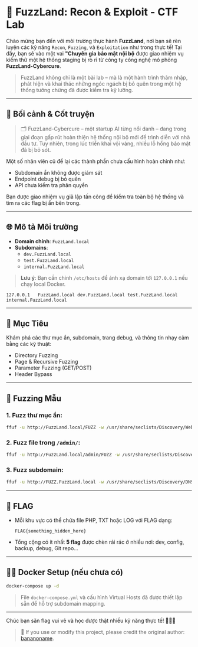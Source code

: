 ﻿# 🧪 FuzzLand: Recon & Exploit - CTF Lab

Chào mừng bạn đến với môi trường thực hành **FuzzLand**, nơi bạn sẽ rèn luyện các kỹ năng `Recon`, `Fuzzing`, và `Exploitation` như trong thực tế!
Tại đây, bạn sẽ vào một vai **"Chuyên gia bảo mật nội bộ** được giao nhiệm vụ kiểm thử một hệ thống staging bị rò rỉ từ công ty công nghệ mô phỏng **FuzzLand-Cybercure**.

> FuzzLand không chỉ là một bài lab – mà là một hành trình thâm nhập, phát hiện và khai thác những ngóc ngách bị bỏ quên trong một hệ thống tưởng chừng đã được kiểm tra kỹ lưỡng.
---
## 🧠 Bối cảnh & Cốt truyện

> 🗂️ FuzzLand-Cybercure – một startup AI từng nổi danh – đang trong giai đoạn gấp rút hoàn thiện hệ thống nội bộ mới để trình diễn với nhà đầu tư. Tuy nhiên, trong lúc triển khai vội vàng, nhiều lỗ hổng bảo mật đã bị bỏ sót.

Một số nhân viên cũ để lại các thành phần chưa cấu hình hoàn chỉnh như:
- Subdomain ẩn không được giám sát
- Endpoint debug bị bỏ quên
- API chưa kiểm tra phân quyền

Bạn được giao nhiệm vụ giả lập tấn công để kiểm tra toàn bộ hệ thống và tìm ra các flag bị ẩn bên trong.

---

## 🌐 Mô tả Môi trường

- **Domain chính**: `FuzzLand.local`
- **Subdomains**: 
  - `dev.FuzzLand.local`
  - `test.FuzzLand.local`
  - `internal.FuzzLand.local`

> **Lưu ý**: Bạn cần chỉnh `/etc/hosts` để ánh xạ domain tới `127.0.0.1` nếu chạy local Docker.

```
127.0.0.1   FuzzLand.local dev.FuzzLand.local test.FuzzLand.local internal.FuzzLand.local
```

---

## 🎯 Mục Tiêu

Khám phá các thư mục ẩn, subdomain, trang debug, và thông tin nhạy cảm bằng các kỹ thuật:

- Directory Fuzzing
- Page & Recursive Fuzzing
- Parameter Fuzzing (GET/POST)
- Header Bypass

---

## 📁 Fuzzing Mẫu

### 1. Fuzz thư mục ẩn:

```bash
ffuf -u http://FuzzLand.local/FUZZ -w /usr/share/seclists/Discovery/Web-Content/directory-list-2.3-medium.txt -mc all
```

### 2. Fuzz file trong `/admin/`:

```bash
ffuf -u http://FuzzLand.local/admin/FUZZ -w /usr/share/seclists/Discovery/Web-Content/common.txt -mc all
```

### 3. Fuzz subdomain:

```bash
ffuf -u http://FUZZ.FuzzLand.local -w /usr/share/seclists/Discovery/DNS/subdomains-top1million-110000.txt -H "Host: FUZZ.FuzzLand.local" -fs 0
```

---

## 🚩 FLAG

- Mỗi khu vực có thể chứa file PHP, TXT hoặc LOG với FLAG dạng:
  ```
  FLAG{something_hidden_here}
  ```

- Tổng cộng có ít nhất **5 flag** được chèn rải rác ở nhiều nơi: dev, config, backup, debug, Git repo...

---

## 👨‍💻 Docker Setup (nếu chưa có)

```bash
docker-compose up -d
```

> File `docker-compose.yml` và cấu hình Virtual Hosts đã được thiết lập sẵn để hỗ trợ subdomain mapping.

---

Chúc bạn săn flag vui vẻ và học được thật nhiều kỹ năng thực tế! 🕵️‍♂️🧠

> 📢 If you use or modify this project, please credit the original author: [bananoname](https://github.com/[your-username]/[repo-name]).